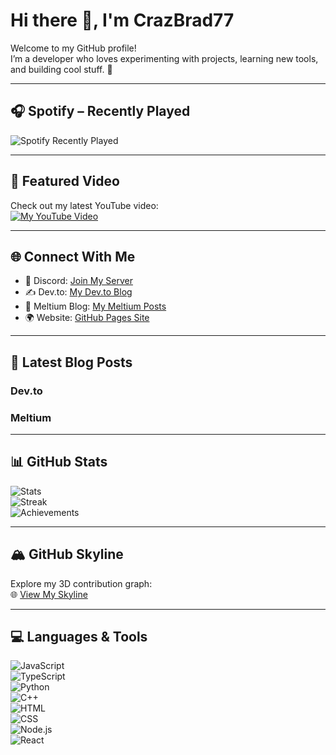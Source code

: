 # Hi there 👋, I'm CrazBrad77

Welcome to my GitHub profile!  
I’m a developer who loves experimenting with projects, learning new tools, and building cool stuff. 🚀

---

## 🎧 Spotify – Recently Played
![Spotify Recently Played](https://spotify-recently-played-readme.vercel.app/api?user=31ghyjxmhyr5mda3bho26i4vsuna)

---

## 🎥 Featured Video
Check out my latest YouTube video:  
[![My YouTube Video](https://img.youtube.com/vi/VIDEO_ID_HERE/0.jpg)](https://www.youtube.com/@CrazBrad77)

---

## 🌐 Connect With Me
- 💬 Discord: [Join My Server](https://discord.gg/YOUR_INVITE)  
- ✍️ Dev.to: [My Dev.to Blog](https://dev.to/YOUR_USERNAME)  
- 📰 Meltium Blog: [My Meltium Posts](https://YOUR_MELTIUM_BLOG_LINK)  
- 🌍 Website: [GitHub Pages Site](https://crazbrad77.github.io)

---

## 📰 Latest Blog Posts
### Dev.to
<!-- BLOG-POST-LIST:START -->
<!-- BLOG-POST-LIST:END -->

### Meltium
<!-- MELTIUM-POST-LIST:START -->
<!-- MELTIUM-POST-LIST:END -->

---

## 📊 GitHub Stats
![Stats](https://github-readme-stats.vercel.app/api?username=TSMCIDevTest&show_icons=true&theme=tokyonight)  
![Streak](https://streak-stats.demolab.com/?user=TSMCIDevTest&theme=tokyonight)  
![Achievements](https://github-profile-trophy.vercel.app/?username=TSMCUDevTest&theme=tokyonight&margin-w=8)

---

## 🏔 GitHub Skyline
Explore my 3D contribution graph:  
🌐 [View My Skyline](https://skyline.github.com/TSMCIDevTest)

---

## 💻 Languages & Tools
![JavaScript](https://img.shields.io/badge/Code-JavaScript-yellow?logo=javascript)  
![TypeScript](https://img.shields.io/badge/Code-TypeScript-blue?logo=typescript)  
![Python](https://img.shields.io/badge/Code-Python-green?logo=python)  
![C++](https://img.shields.io/badge/Code-C++-00599C?logo=cplusplus)  
![HTML](https://img.shields.io/badge/Code-HTML-orange?logo=html5)  
![CSS](https://img.shields.io/badge/Code-CSS-blue?logo=css3)  
![Node.js](https://img.shields.io/badge/Code-Node.js-339933?logo=node.js)  
![React](https://img.shields.io/badge/Code-React-61DAFB?logo=react)
